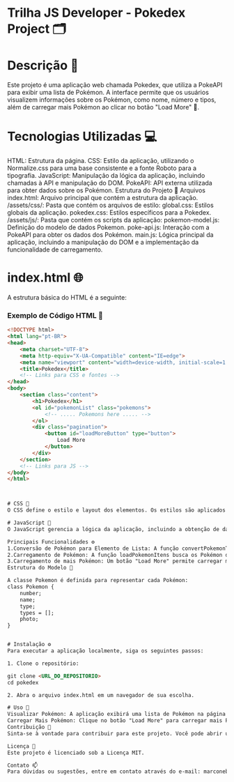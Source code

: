 # Trilha JS Developer - Pokedex Project 🗂️


# Descrição 📝
Este projeto é uma aplicação web chamada Pokedex, que utiliza a PokeAPI para exibir uma lista de Pokémon. A interface permite que os usuários visualizem informações sobre os Pokémon, como nome, número e tipos, além de carregar mais Pokémon ao clicar no botão "Load More" 🔽.


# Tecnologias Utilizadas 💻
HTML: Estrutura da página.
CSS: Estilo da aplicação, utilizando o Normalize.css para uma base consistente e a fonte Roboto para a tipografia.
JavaScript: Manipulação da lógica da aplicação, incluindo chamadas à API e manipulação do DOM.
PokeAPI: API externa utilizada para obter dados sobre os Pokémon.
Estrutura do Projeto 📁
Arquivos
index.html: Arquivo principal que contém a estrutura da aplicação.
/assets/css/: Pasta que contém os arquivos de estilo:
global.css: Estilos globais da aplicação.
pokedex.css: Estilos específicos para a Pokedex.
/assets/js/: Pasta que contém os scripts da aplicação:
pokemon-model.js: Definição do modelo de dados Pokemon.
poke-api.js: Interação com a PokeAPI para obter os dados dos Pokémon.
main.js: Lógica principal da aplicação, incluindo a manipulação do DOM e a implementação da funcionalidade de carregamento.

# index.html 🌐
A estrutura básica do HTML é a seguinte:

### Exemplo de Código HTML 📝

```html
<!DOCTYPE html>
<html lang="pt-BR">
<head>
    <meta charset="UTF-8">
    <meta http-equiv="X-UA-Compatible" content="IE=edge">
    <meta name="viewport" content="width=device-width, initial-scale=1.0">
    <title>Pokedex</title>
    <!-- Links para CSS e fontes -->
</head>
<body>
    <section class="content">
        <h1>Pokedex</h1>
        <ol id="pokemonList" class="pokemons">
            <!-- ..... Pokemons here ..... -->
        </ol>
        <div class="pagination">
            <button id="loadMoreButton" type="button">
                Load More
            </button>
        </div>
    </section>
    <!-- Links para JS -->
</body>
</html>



# CSS 🎨
O CSS define o estilo e layout dos elementos. Os estilos são aplicados a diferentes tipos de Pokémon, que possuem cores de fundo distintas.

# JavaScript 📜
O JavaScript gerencia a lógica da aplicação, incluindo a obtenção de dados da PokeAPI e a atualização do DOM.

Principais Funcionalidades ⚙️
1.Conversão de Pokémon para Elemento de Lista: A função convertPokemonToLi cria elementos de lista para cada 2.Pokémon com suas informações.
2.Carregamento de Pokémon: A função loadPokemonItens busca os Pokémon da API e atualiza a lista na página.
3.Carregamento de mais Pokémon: Um botão "Load More" permite carregar mais Pokémon conforme o usuário clica.
Estrutura do Modelo 🧬

A classe Pokemon é definida para representar cada Pokémon:
class Pokemon {
    number;
    name;
    type;
    types = [];
    photo;
}


# Instalação ⚙️
Para executar a aplicação localmente, siga os seguintes passos:

1. Clone o repositório:

git clone <URL_DO_REPOSITORIO>
cd pokedex

2. Abra o arquivo index.html em um navegador de sua escolha.

# Uso 🚀
Visualizar Pokémon: A aplicação exibirá uma lista de Pokémon na página inicial.
Carregar Mais Pokémon: Clique no botão "Load More" para carregar mais Pokémon.
Contribuição 🤝
Sinta-se à vontade para contribuir para este projeto. Você pode abrir um pull request ou relatar problemas.

Licença 📄
Este projeto é licenciado sob a Licença MIT.

Contato 📫
Para dúvidas ou sugestões, entre em contato através do e-mail: marconebritt@gmail.com.

